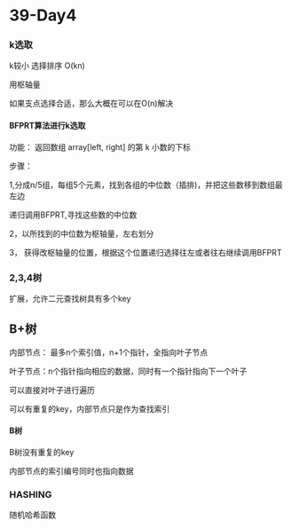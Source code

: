 # 39-Day4

### k选取

k较小  选择排序    O(kn)

用枢轴量

如果支点选择合适，那么大概在可以在O(n)解决

#### BFPRT算法进行k选取

功能：  返回数组 array[left, right] 的第 k 小数的下标	

步骤：

1,分成n/5组，每组5个元素，找到各组的中位数（插排)，并把这些数移到数组最左边

递归调用BFPRT,寻找这些数的中位数

2，以所找到的中位数为枢轴量，左右划分

3， 获得改枢轴量的位置，根据这个位置递归选择往左或者往右继续调用BFPRT

### 2,3,4树

扩展，允许二元查找树具有多个key

## B+树

内部节点： 最多n个索引值，n+1个指针，全指向叶子节点

叶子节点：n个指针指向相应的数据，同时有一个指针指向下一个叶子

可以直接对叶子进行遍历

可以有重复的key，内部节点只是作为查找索引

#### B树

B树没有重复的key

内部节点的索引编号同时也指向数据

### HASHING

随机哈希函数











